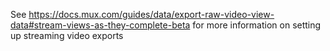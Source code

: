 See https://docs.mux.com/guides/data/export-raw-video-view-data#stream-views-as-they-complete-beta for more information on setting up streaming video exports
